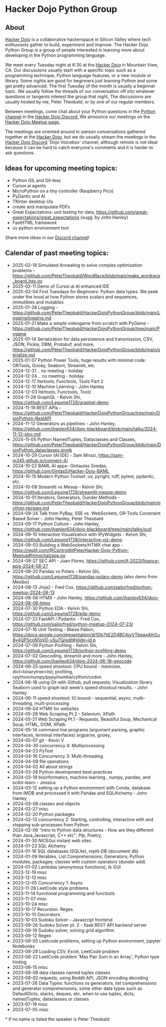 # Hacker Dojo Python Group
## About
[Hacker Dojo](https://hackerdojo.org/) is a collaborative hackerspace in Silicon Valley where tech enthusiasts gather to build, experiment and improve. The Hacker Dojo Python Group is a group of people interested in learning more about developing in the Python programming language.

We meet every Tuesday night at 6:30 at the [Hacker Dojo](https://hackerdojo.org/) in Mountain View, CA. Our discussions usually start with a specific topic such as a programming technique, Python language features, or a new module or library. Some nights are good for beginners just learning Python and some get pretty advanced. The first Tuesday of the month is usually a beginner topic. We usually follow the threads of our conversation off into whatever questions or tangents interest the group that night. The discussions are usually hosted by me, Peter Theobald, or by one of our regular members.

Between meetings, come chat about your Python questions in the [Python channel](https://discord.com/channels/698267668918173827/1111141001818537985)  in the [Hacker Dojo Discord.](https://discord.gg/qz3v4ggQdP) We announce our meetings on the [Hacker Dojo Meetup page.](https://www.meetup.com/hackerdojo/events/)

The meetings are oriented around in-person conversations gathered together at the [Hacker Dojo](https://hackerdojo.org/), but we do usually stream the meetings in the [Hacker Dojo Discord](https://discord.gg/qz3v4ggQdP) 'Dojo Voicebox' channel, although remote is not ideal because it can be hard to catch everyone's comments and it is harder to ask questions.

## Ideas for upcoming meeting topics:
- Python GIL and Gil-less
- Cursor.ai agents
- MicroPython on a tiny controller (Raspberry Pico)
- PyDantic and AI
- TKInter desktop UIs
- create and manipulate PDFs
- Great Expectations: unit testing for data, https://github.com/great-expectations/great_expectations (sugg. by John Hanley)
- FastHTML framework
- uv python environment tool

Share more ideas in our [Discord channel](https://discord.com/channels/698267668918173827/1111141001818537985)!

## Calendar of past meeting topics:

- 2025-02-18 Simulated Annealing to solve complex optimization problems - https://github.com/PeterTheobald/WordRace/blob/main/make_wordrace_board_hex.py
- 2025-02-11 Demo of Cursor.ai AI enhanced IDE
- 2025-02-04 First Tuesdays for Beginners: Python data types. We peek under the hood at how Python stores scalars and sequences, immutibles and mutables
- 2025-01-28 Logging - https://github.com/PeterTheobald/HackerDojoPythonGroup/blob/main/Logging/logging.md
- 2025-01-21 Make a simple videogame from scratch with PyGame - https://github.com/PeterTheobald/HackerDojoPythonGroup/tree/main/Pygame
- 2025-01-14 Serialization for data persistence and transmission, CSV, JSON, Pickle, DBM, Protobuf, and more, https://github.com/PeterTheobald/HackerDojoPythonGroup/blob/main/serialize.md
- 2025-01-07 Python Power Tools, huge results with minimal code: ORTools, Gooey, Seaborn, Streamlit, etc
- 2024-12-31 .. no meeting - holiday
- 2024-12-24 .. no meeting - holiday
- 2024-12-17 Itertools, Functools, Toolz Part 2
- 2024-12-10 Machine Learning - John Hanley
- 2024-12-03 Itertools, Functools, Toolz
- 2024-11-26 GraphQL - Kelvin Shi, https://github.com/Legume1728/graphql-demo
- 2024-11-19 REST APIs - https://github.com/PeterTheobald/HackerDojoPythonGroup/tree/main/DojoPython-RestAPI
- 2024-11-12 Generators as pipelines - John Hanley, https://github.com/jhanley634/dojo-blackboard/blob/main/talks/2024-11-12-sloc.md
- 2024-11-05 Python NamedTuples, Dataclasses and Classes, https://github.com/PeterTheobald/HackerDojoPythonGroup/blob/main/DojoPython_dataclasses.ipynb
- 2024-10-29 Cursor (AI IDE) - Sam Mirazi, https://sam-m345.github.io/connect-4/
- 2024-10-22 BAML AI apps- Gintautas Svedas, https://github.com/GintasS/Hacker-Dojo-BAML
- 2024-10-15 Modern Python Toolset: uv, pyright, ruff, pytest, pydantic, etc.
- 2024-10-08 Streamlit vs Mesop - Kelvin Shi, https://github.com/Legume1728/streamlit-mesop-demo
- 2024-10-01 Iterators, Generators, Dunder Methods - https://github.com/PeterTheobald/HackerDojoPythonGroup/blob/main/python-recipes.md
- 2024-09-24 Talk from PyBay, SSE vs. WebSockets, OR-Tools Constraint Based Solver - John Hanley, Peter Theobald
- 2024-09-17 Python Culture - John Hanley, https://github.com/jhanley634/dojo-blackboard/tree/main/talks/out/
- 2024-09-10 Interactive Visualization with IPyWidgets - Kelvin Shi, https://github.com/Legume1728/interactive-viz-demo
- 2024-09-03 Building a WebSockets/HTMX chat app - https://replit.com/@ControlAltPete/Hacker-Dojo-Python-Meetup#htmxchat/app.py
- 2024-08-27 SEC API - Juan Flores, https://github.com/jf-2023/finance-apis-2024-08-27
- 2024-08-20 Pandas vs Polars - Kelvin Shi, https://github.com/Legume1728/pandas-polars-demo (also demo from Mesibo)
- 2024-08-13 Jinja2 - Fred Cox, https://github.com/sailorfred/python-meetup-2024-08-13
- 2024-08-06 HTMX - John Hanley, https://github.com/jhanley634/dojo-2024-08-06-htmx
- 2024-07-30 Python EDA - Kelvin Shi, https://github.com/Legume1728/eda-demo
- 2024-07-23 FastAPI / Pydantic - Fred Cox, https://github.com/sailorfred/python-meetup-2024-07-23/
- 2024-07-16 Unit Testing - Blaise Pabon, https://docs.google.com/presentation/d/1Db7kE2D4BCAjyVTbeax4jH2u8v4QPScoN1qVD-ySu7Q/edit#slide=id.p
- 2024-07-09 Python Profiling	- Kelvin Shi,	https://github.com/Legume1728/python-profiling-demo
- 2024-07-02 Geocoding, streamlit and more - John Hanley, https://github.com/jhanley634/dojo-2024-06-18-geocode
- 2024-06-25 speed shootout: CPU bound - memoize, dict>binarytree>list, profiling, cpython/numpy/pypy/numba/cython/codon
- 2024-06-18 using Git with Github, pull requests; Visualization library Seaborn used to graph last week's speed shootout results. - John Hanley
- 2024-06-11 speed shootout: IO bound - sequential, async, multi-threading, multi-processing
- 2024-06-04 HTMX for websites
- 2024-05-28 Web Scraping Pt.2 - Selenium, XPath
- 2024-05-21 Web Scraping Pt.1 - Requests, Beautiful Soup, Mechanical Soup, HTML, DOM, XPath
- 2024-05-14 command line programs (argument parsing, graphic interfaces, terminal interfaces) argparse, gooey,
- 2024-05-07 git - Kevin V
- 2024-04-30 concurrency 4: Multiprocessing
- 2024-04-23 PyTest
- 2024-04-16 Concurrency 3: Multi-threading
- 2024-04-09 file operations
- 2024-04-02 All about strings
- 2024-03-26 Python development best-practices
- 2024-03-19 bioinformatics, machine learning , numpy, pandas, and scikit-learn - Jessica
- 2024-03-12 setting up a Python environment with Conda, database from IMDB and processed it with Pandas and SQLAlchemy - John Hanley
- 2024-03-08 classes and objects
- 2024-02-27 misc
- 2024-02-20 Python packages
- 2024-02-13 concurrency 2: Starting, controlling, interactive with and stopping sub-processes from Python
- 2024-02-06 "intro to Python data structures - How are they different than Java,Javascript, C++ etc"; Pip, Poetry,
- 2024-01-30 NICEGui instant web sites
- 2024-01-23 SQL Alchemy
- 2024-01-16 SQL databases (SQLite), replit-DB (document db)
- 2024-01-09 Iterables, List Comprehensions, Generators; Python modules, packages; classes with custom operators (dunder add)
- 2024-01-02 Lambdas (anonymous functions), tk GUI
- 2023-12-19 misc
- 2023-12-12 misc
- 2023-12-05 Concurrency 1: Async
- 2023-11-28 LeetCode style problems
- 2023-11-14 functional programming and functools
- 2023-11-07 misc
- 2023-10-24 misc
- 2023-10-17 Recursion. Regex.
- 2023-10-10 Decorators
- 2023-10-03 Sudoku Solver - Javascript frontend
- 2023-09-26 Sudoku Solver pt. 2 - flask REST API backend server
- 2023-09-19 Sudoku solver, solving grid algorithm
- 2023-09-12 Regex
- 2023-09-05 Leetcode problems, setting up Python environment, jupyter Notebooks
- 2023-08-29 Loading CSV, Excel, LeetCode problem
- 2023-08-22 LeetCode problem 'Max Pair Sum in an Array', Python type hinting
- 2023-08-15 misc
- 2023-08-08 data classes named tuples classes
- 2023-08-02 requests, using Reddit API, JSON encoding decoding
- 2023-07-26 Data Types: functions vs generators, list comprehensions and generator comprehensions, some other data types such as DefaultDicts, stacks, deques, etc, when to use tuples, dicts, namedTuples, dataclasses or classes
- 2023-07-19 misc
- 2023-07-05 misc

\* if no name is listed the speaker is Peter Theobald


